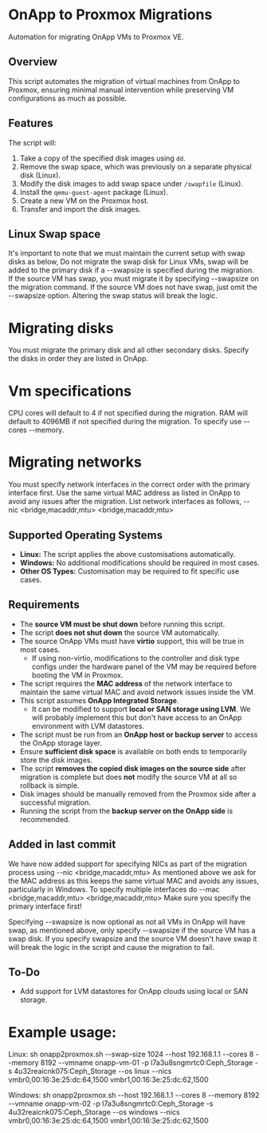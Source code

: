 # OnApp to Proxmox Migrations

Automation for migrating OnApp VMs to Proxmox VE.

## Overview
This script automates the migration of virtual machines from OnApp to Proxmox, ensuring minimal manual intervention while preserving VM configurations as much as possible.

## Features
The script will:
1. Take a copy of the specified disk images using `dd`.
2. Remove the swap space, which was previously on a separate physical disk (Linux).
3. Modify the disk images to add swap space under `/swapfile` (Linux).
4. Install the `qemu-guest-agent` package (Linux).
5. Create a new VM on the Proxmox host.
6. Transfer and import the disk images.

## Linux Swap space
It's important to note that we must maintain the current setup with swap disks as below,
Do not migrate the swap disk for Linux VMs, swap will be added to the primary disk if a --swapsize is specified during the migration.
If the source VM has swap, you must migrate it by specifying --swapsize on the migration command.
If the source VM does not have swap, just omit the --swapsize option.
Altering the swap status will break the logic.

# Migrating disks 
You must migrate the primary disk and all other secondary disks.
Specify the disks in order they are listed in OnApp.

# Vm specifications
CPU cores will default to 4 if not specified during the migration.
RAM will default to 4096MB if not specified during the migration.
To specify use --cores --memory.

# Migrating networks
You must specify network interfaces in the correct order with the primary interface first.
Use the same virtual MAC address as listed in OnApp to avoid any issues after the migration.
List network interfaces as follows, --nic <bridge,macaddr,mtu> <bridge,macaddr,mtu>

## Supported Operating Systems
- **Linux:** The script applies the above customisations automatically.
- **Windows:** No additional modifications should be required in most cases.
- **Other OS Types:** Customisation may be required to fit specific use cases. 

## Requirements
- The **source VM must be shut down** before running this script.
- The script **does not shut down** the source VM automatically.
- The source OnApp VMs must have **virtio** support, this will be true in most cases.
  - If using non-virtio, modifications to the controller and disk type configs under the hardware panel of the VM may be required before booting the VM in Proxmox.
- The script requires the **MAC address** of the network interface to maintain the same virtual MAC and avoid network issues inside the VM.
- This script assumes **OnApp Integrated Storage**.
  - It can be modified to support **local or SAN storage using LVM**. We will probably implement this but don't have access to an OnApp environment with LVM datastores.
- The script must be run from an **OnApp host or backup server** to access the OnApp storage layer.
- Ensure **sufficient disk space** is available on both ends to temporarily store the disk images.
- The script **removes the copied disk images on the source side** after migration is complete but does **not** modify the source VM at all so rollback is simple.
- Disk images should be manually removed from the Proxmox side after a successful migration.
- Running the script from the **backup server on the OnApp side** is recommended.

## Added in last commit
We have now added support for specifying NICs as part of the migration process using --nic <bridge,macaddr,mtu>
As mentioned above we ask for the MAC address as this keeps the same virtual MAC and avoids any issues, particularly in Windows. 
To specify multiple interfaces do --mac <bridge,macaddr,mtu> <bridge,macaddr,mtu>
Make sure you specify the primary interface first!

Specifying --swapsize is now optional as not all VMs in OnApp will have swap, as mentioned above, only specify --swapsize if the source VM has a swap disk.
If you specify swapsize and the source VM doesn't have swap it will break the logic in the script and cause the migration to fail. 

## To-Do
- Add support for LVM datastores for OnApp clouds using local or SAN storage. 
  
# Example usage:
Linux:
sh onapp2proxmox.sh --swap-size 1024 --host 192.168.1.1 --cores 8 --memory 8192 --vmname onapp-vm-01 -p l7a3u8sngmrtc0:Ceph_Storage -s 4u32reaicnk075:Ceph_Storage --os linux --nics vmbr0,00:16:3e:25:dc:64,1500 vmbr1,00:16:3e:25:dc:62,1500

Windows:
sh onapp2proxmox.sh --host 192.168.1.1 --cores 8 --memory 8192 --vmname onapp-vm-02 -p l7a3u8sngmrtc0:Ceph_Storage -s 4u32reaicnk075:Ceph_Storage --os windows --nics vmbr0,00:16:3e:25:dc:64,1500 vmbr1,00:16:3e:25:dc:62,1500

